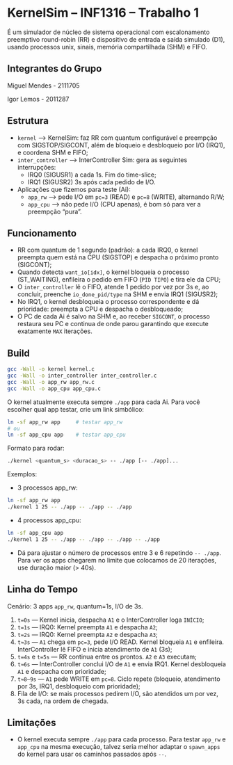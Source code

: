 # KernelSim – INF1316 – Trabalho 1

É um simulador de núcleo de sistema operacional com escalonamento preemptivo round-robin (RR) e dispositivo de entrada e saída simulado (D1), usando processos unix, sinais, memória compartilhada (SHM) e FIFO.

## Integrantes do Grupo
Miguel Mendes - 2111705

Igor Lemos - 2011287
 
## Estrutura

- `kernel` —> KernelSim: faz RR com quantum configurável e preempção com SIGSTOP/SIGCONT, além de bloqueio e desbloqueio por I/O (IRQ1), e coordena SHM e FIFO;
- `inter_controller` —> InterController Sim: gera as seguintes interrupções:
  - IRQ0 (SIGUSR1) a cada 1s. Fim do time-slice;
  - IRQ1 (SIGUSR2) 3s após cada pedido de I/O.
- Aplicações que fizemos para teste (Ai):
  - `app_rw` —> pede I/O em `pc=3` (READ) e `pc=8` (WRITE), alternando R/W;
  - `app_cpu` —> não pede I/O (CPU apenas), é bom só para ver a preempção “pura”.

## Funcionamento

- RR com quantum de 1 segundo (padrão): a cada IRQ0, o kernel preempta quem está na CPU (SIGSTOP) e despacha o próximo pronto (SIGCONT);
- Quando detecta `want_io[idx]`, o kernel bloqueia o processo (ST_WAITING), enfileira o pedido em FIFO (`PID TIPO`) e tira ele da CPU;
- O `inter_controller` lê o FIFO, atende 1 pedido por vez por 3s e, ao concluir, preenche `io_done_pid/type` na SHM e envia IRQ1 (SIGUSR2);
- No IRQ1, o kernel desbloqueia o processo correspondente e dá prioridade: preempta a CPU e despacha o desbloqueado;
- O PC de cada Ai é salvo na SHM e, ao receber `SIGCONT`, o processo restaura seu PC e continua de onde parou garantindo que execute exatamente `MAX` iterações.

## Build

```bash
gcc -Wall -o kernel kernel.c
gcc -Wall -o inter_controller inter_controller.c
gcc -Wall -o app_rw app_rw.c
gcc -Wall -o app_cpu app_cpu.c
```

O kernel atualmente executa sempre `./app` para cada Ai. Para você escolher qual app testar, crie um link simbólico:

```bash
ln -sf app_rw app     # testar app_rw
# ou
ln -sf app_cpu app    # testar app_cpu
```

Formato para rodar:

```bash
./kernel <quantum_s> <duracao_s> -- ./app [-- ./app]...
```

Exemplos:
- 3 processos app_rw:
```bash
ln -sf app_rw app
./kernel 1 25 -- ./app -- ./app -- ./app
```

- 4 processos app_cpu:
```bash
ln -sf app_cpu app
./kernel 1 25 -- ./app -- ./app -- ./app -- ./app
```

- Dá para ajustar o número de processos entre 3 e 6 repetindo `-- ./app`. Para ver os apps chegarem no limite que colocamos de 20 iterações, use duração maior (> 40s).

## Linha do Tempo

Cenário: 3 apps `app_rw`, quantum=1s, I/O de 3s.

1. `t=0s` — Kernel inicia, despacha `A1` e o InterController loga `INÍCIO`;
2. `t=1s` — IRQ0: Kernel preempta `A1` e despacha `A2`;
3. `t=2s` — IRQ0: Kernel preempta `A2` e despacha `A3`;
4. `t≈3s` — `A1` chega em `pc=3`, pede I/O READ. Kernel bloqueia `A1` e enfileira. InterController lê FIFO e inicia atendimento de `A1` (3s);
5. `t=4s` e `t=5s` — RR continua entre os prontos. `A2` e `A3` executam;
6. `t≈6s` — InterController conclui I/O de `A1` e envia IRQ1. Kernel desbloqueia `A1` e despacha com prioridade;
7. `t≈8–9s` — `A1` pede WRITE em `pc=8`. Ciclo repete (bloqueio, atendimento por 3s, IRQ1, desbloqueio com prioridade);
8. Fila de I/O: se mais processos pedirem I/O, são atendidos um por vez, 3s cada, na ordem de chegada.

## Limitações

- O kernel executa sempre `./app` para cada processo. Para testar `app_rw` e `app_cpu` na mesma execução, talvez seria melhor adaptar o `spawn_apps` do kernel para usar os caminhos passados após `--`.